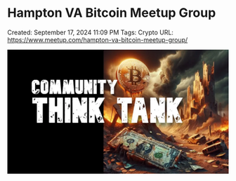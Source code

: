 # Hampton VA Bitcoin Meetup Group

Created: September 17, 2024 11:09 PM
Tags: Crypto
URL: https://www.meetup.com/hampton-va-bitcoin-meetup-group/

![image.png](image%2014.png)